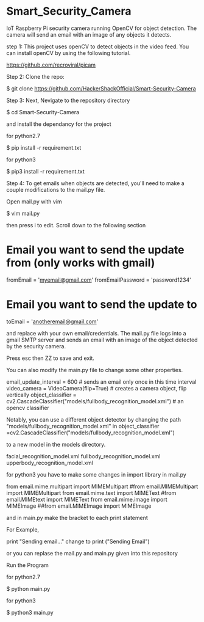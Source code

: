 # Smart_Security_Camera
IoT Raspberry Pi security camera running OpenCV for object detection. The camera will send an email with an image of any objects it detects.

step 1: This project uses openCV to detect objects in the video feed. You can install openCV by using the following tutorial.

https://github.com/recroviral/picam

Step 2: Clone the repo:

$ git clone https://github.com/HackerShackOfficial/Smart-Security-Camera

Step 3: Next, Nevigate to the repository directory

$ cd Smart-Security-Camera

and install the dependancy for the project

for python2.7

$ pip install -r requirement.txt

for python3

$ pip3 install -r requirement.txt

Step 4: To get emails when objects are detected, you'll need to make a couple modifications to the mail.py file.

Open mail.py with vim 

$ vim mail.py 

then press i to edit. Scroll down to the following section

# Email you want to send the update from (only works with gmail)
fromEmail = 'myemail@gmail.com'
fromEmailPassword = 'password1234'
# Email you want to send the update to
toEmail = 'anotheremail@gmail.com'

and replace with your own email/credentials. The mail.py file logs into a gmail SMTP server and sends an email with an image of the object detected by the security camera.

Press esc then ZZ to save and exit.

You can also modify the main.py file to change some other properties.

email_update_interval = 600 # sends an email only once in this time interval
video_camera = VideoCamera(flip=True) # creates a camera object, flip vertically
object_classifier = cv2.CascadeClassifier("models/fullbody_recognition_model.xml") # an opencv classifier

Notably, you can use a different object detector by changing the path "models/fullbody_recognition_model.xml" in object_classifier =cv2.CascadeClassifier("models/fullbody_recognition_model.xml")

to a new model in the models directory.

facial_recognition_model.xml
fullbody_recognition_model.xml
upperbody_recognition_model.xml

for python3 you have to make some changes in import library in mail.py

from email.mime.multipart import MIMEMultipart    #from email.MIMEMultipart import MIMEMultipart
from email.mime.text import MIMEText              #from email.MIMEtext import MIMEText
from email.mime.image import MIMEImage            ##from email.MIMEImage import MIMEImage

and in main.py 
make the bracket to each print statement

For Example,

print "Sending email..."     change to     print ("Sending Email")

or you can replase the mail.py and main.py given into this repository

Run the Program

for python2.7

$ python main.py

for python3

$ python3 main.py

